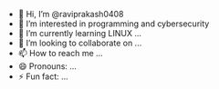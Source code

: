 - 👋 Hi, I’m @raviprakash0408
- 👀 I’m interested in programming and cybersecurity
- 🌱 I’m currently learning LINUX ...
- 💞️ I’m looking to collaborate on ...
- 📫 How to reach me ...
- 😄 Pronouns: ...
- ⚡ Fun fact: ...

<!---
raviprakash0408/raviprakash0408 is a ✨ special ✨ repository because its `README.md` (this file) appears on your GitHub profile.
You can click the Preview link to take a look at your changes.
--->
